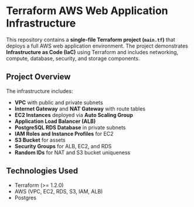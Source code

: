 # Terraform AWS Web Application Infrastructure

This repository contains a **single-file Terraform project (`main.tf`)** that deploys a full AWS web application environment. The project demonstrates **Infrastructure as Code (IaC)** using Terraform and includes networking, compute, database, security, and storage components.

## **Project Overview**

The infrastructure includes:

- **VPC** with public and private subnets
- **Internet Gateway** and **NAT Gateway** with route tables
- **EC2 Instances** deployed via **Auto Scaling Group**
- **Application Load Balancer (ALB)**
- **PostgreSQL RDS Database** in private subnets
- **IAM Roles and Instance Profiles** for EC2
- **S3 Bucket** for assets
- **Security Groups** for ALB, EC2, and RDS
- **Random IDs** for NAT and S3 bucket uniqueness

## **Technologies Used**

- Terraform (>= 1.2.0)
- AWS (VPC, EC2, RDS, S3, IAM, ALB)
- Postgres

